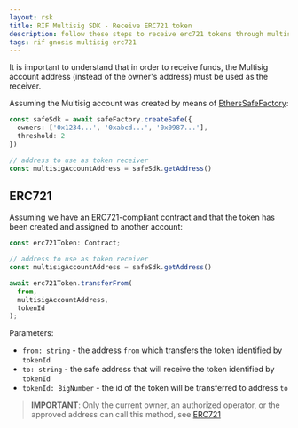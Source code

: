 ```yaml
---
layout: rsk
title: RIF Multisig SDK - Receive ERC721 token
description: follow these steps to receive erc721 tokens through multisig transactions
tags: rif gnosis multisig erc721
---
```


It is important to understand that in order to receive funds, the Multisig account address (instead of the owner's address) must be used as the receiver.

Assuming the Multisig account was created by means of [EthersSafeFactory](/rif/multisig/sdk/creation):

```ts
const safeSdk = await safeFactory.createSafe({
  owners: ['0x1234...', '0xabcd...', '0x0987...'],
  threshold: 2
})

// address to use as token receiver
const multisigAccountAddress = safeSdk.getAddress()
```

## ERC721

Assuming we have an ERC721-compliant contract and that the token has been created and assigned to another account:

```ts
const erc721Token: Contract;
```

```ts
// address to use as token receiver
const multisigAccountAddress = safeSdk.getAddress()

await erc721Token.transferFrom(
  from,
  multisigAccountAddress,
  tokenId
);
```

Parameters:

- `from: string` - the address `from` which transfers the token identified by `tokenId`
- `to: string` - the safe address that will receive the token identified by `tokenId`
- `tokenId: BigNumber` - the id of the token will be transferred to address `to`

> **IMPORTANT**: Only the current owner, an authorized operator, or the approved address can call this method, see [ERC721](https://eips.ethereum.org/EIPS/eip-721)
